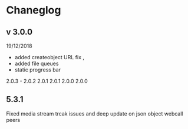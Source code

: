 # Chaneglog 

## v 3.0.0  
19/12/2018
* added createobject URL fix , 
* added file queues 
* static progress bar

2.0.3 - 
2.0.2
2.0.1
2.0.1
2.0.0
2.0.0

## 5.3.1 

Fixed media stream trcak issues and deep update on json object webcall peers 
